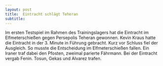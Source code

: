 ```yaml
---
layout: post
title:  Eintracht schlägt Teheran
subtitle:  
---
```


Im ersten Testspiel im Rahmen des Trainingslagers hat die Eintracht im Elfmeterschießen gegen Persepolis Teheran gewonnen. Kevin Kraus hatte die Eintracht in der 3. Minute in Führung gebracht. Kurz vor Schluss fiel der Ausgleich. So musste die Entscheidung im Elfmeterschießen fallen. Ein Iraner traf dabei den Pfosten, zweimal parierte Fährmann. Bei der Eintracht vergab Fenin. Tosun, Gekas und Alvarez trafen.


